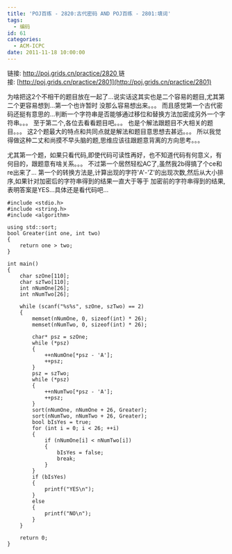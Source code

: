 ```yaml
---
title: 'POJ百练 - 2820:古代密码 AND POJ百练 - 2801:填词'
tags:
  - 编码
id: 61
categories:
  - ACM-ICPC
date: 2011-11-18 10:00:00
---
```


链接: [http://poj.grids.cn/practice/2820 ](http://poj.grids.cn/practice/2820)
链接: [http://poj.grids.cn/practice/2801](http://poj.grids.cn/practice/2801)

为啥把这2个不相干的题目放在一起了...说实话这其实也是二个容易的题目,尤其第二个更容易想到...第一个也许暂时
没那么容易想出来。。。
而且感觉第一个古代密码还挺有意思的...判断一个字符串是否能够通过移位和替换方法加密成另外一个字符串。。。
至于第二个,各位去看看题目吧。。。
也是个解法跟题目不大相关的题目。。。
这2个题最大的特点和共同点就是解法和题目意思想去甚远。。。
所以我觉得做这种二丈和尚摸不早头脑的题,思维应该往跟题意背离的方向思考。。。

尤其第一个题，如果只看代码,即使代码可读性再好，也不知道代码有何意义，有何目的，跟题意有啥关系。。。
不过第一个居然轻松AC了,虽然我2b得搞了个ce和re出来了...
第一个的转换方法是,计算出现的字符'A'-'Z'的出现次数,然后从大小排序,如果针对加密后的字符串得到的结果一直大于等于
加密前的字符串得到的结果,表明答案是YES...具体还是看代码吧...
``` stylus
#include <stdio.h>
#include <string.h>
#include <algorithm>

using std::sort;
bool Greater(int one, int two)
{
    return one > two;
}

int main()
{
    char szOne[110];
    char szTwo[110];
    int nNumOne[26];
    int nNumTwo[26];

    while (scanf("%s%s", szOne, szTwo) == 2)
    {
        memset(nNumOne, 0, sizeof(int) * 26);
        memset(nNumTwo, 0, sizeof(int) * 26);

        char* psz = szOne;
        while (*psz)
        {
            ++nNumOne[*psz - 'A'];
            ++psz;
        }
        psz = szTwo;
        while (*psz)
        {
            ++nNumTwo[*psz - 'A'];
            ++psz;
        }
        sort(nNumOne, nNumOne + 26, Greater);
        sort(nNumTwo, nNumTwo + 26, Greater);
        bool bIsYes = true;
        for (int i = 0; i < 26; ++i)
        {
            if (nNumOne[i] < nNumTwo[i])
            {
                bIsYes = false;
                break;
            }
        }
        if (bIsYes)
        {
            printf("YES\n");
        }
        else
        {
            printf("NO\n");
        }
    }

    return 0;
}
```